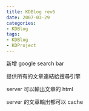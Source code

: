 ```yaml
---
title: KDBlog rev6
date: 2007-03-29
categories:
- KDBlog
tags:
- KDBlog
- KDProject
---
```

新增 google search bar

提供所有的文章連結給搜尋引擎

server 可以輸出文章的 html

server 的文章輸出都可以 cache

